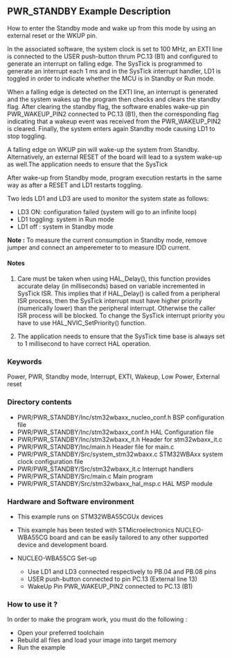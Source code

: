 ﻿## <b>PWR_STANDBY Example Description</b>

How to enter the Standby mode and wake up from this mode by using an external
reset or the WKUP pin.

In the associated software, the system clock is set to 100 MHz, an EXTI line
is connected to the USER push-button thrum PC.13 (B1) and configured to generate an
interrupt on falling edge.
The SysTick is programmed to generate an interrupt each 1 ms and in the SysTick
interrupt handler, LD1 is toggled in order to indicate whether the MCU is in Standby or Run mode.

When a falling edge is detected on the EXTI line, an interrupt is generated and the system wakes up
the program then checks and clears the standby flag.
After clearing the standby flag, the software enables wake-up pin PWR_WAKEUP_PIN2 connected to PC.13 (B1), then
the corresponding flag indicating that a wakeup event was received from the PWR_WAKEUP_PIN2 is cleared.
Finally, the system enters again Standby mode causing LD1 to stop toggling.

A falling edge on WKUP pin will wake-up the system from Standby.
Alternatively, an external RESET of the board will lead to a system wake-up as well.The application needs to ensure that the SysTick

After wake-up from Standby mode, program execution restarts in the same way as after
a RESET and LD1 restarts toggling.

Two leds LD1 and LD3 are used to monitor the system state as follows:

 - LD3 ON: configuration failed (system will go to an infinite loop)
 - LD1 toggling: system in Run mode
 - LD1 off : system in Standby mode

**Note :** To measure the current consumption in Standby mode, remove  jumper
      and connect an amperemeter to  to measure IDD current.

#### <b>Notes</b>

 1. Care must be taken when using HAL_Delay(), this function provides accurate delay (in milliseconds)
    based on variable incremented in SysTick ISR. This implies that if HAL_Delay() is called from
    a peripheral ISR process, then the SysTick interrupt must have higher priority (numerically lower)
    than the peripheral interrupt. Otherwise the caller ISR process will be blocked.
    To change the SysTick interrupt priority you have to use HAL_NVIC_SetPriority() function.

 2. The application needs to ensure that the SysTick time base is always set to 1 millisecond
    to have correct HAL operation.

### <b>Keywords</b>

Power, PWR, Standby mode, Interrupt, EXTI, Wakeup, Low Power, External reset

### <b>Directory contents</b>

  - PWR/PWR_STANDBY/Inc/stm32wbaxx_nucleo_conf.h  BSP configuration file
  - PWR/PWR_STANDBY/Inc/stm32wbaxx_conf.h         HAL Configuration file
  - PWR/PWR_STANDBY/Inc/stm32wbaxx_it.h           Header for stm32wbaxx_it.c
  - PWR/PWR_STANDBY/Inc/main.h                    Header file for main.c
  - PWR/PWR_STANDBY/Src/system_stm32wbaxx.c       STM32WBAxx system clock configuration file
  - PWR/PWR_STANDBY/Src/stm32wbaxx_it.c           Interrupt handlers
  - PWR/PWR_STANDBY/Src/main.c                    Main program
  - PWR/PWR_STANDBY/Src/stm32wbaxx_hal_msp.c      HAL MSP module

### <b>Hardware and Software environment</b> 

  - This example runs on STM32WBA55CGUx devices

  - This example has been tested with STMicroelectronics NUCLEO-WBA55CG
    board and can be easily tailored to any other supported device
    and development board.

  - NUCLEO-WBA55CG Set-up
    - Use LD1 and LD3 connected respectively to PB.04 and PB.08 pins
    - USER push-button connected to pin PC.13 (External line 13)
    - WakeUp Pin PWR_WAKEUP_PIN2 connected to PC.13 (B1)

### <b>How to use it ?</b> 

In order to make the program work, you must do the following :

 - Open your preferred toolchain
 - Rebuild all files and load your image into target memory
 - Run the example
